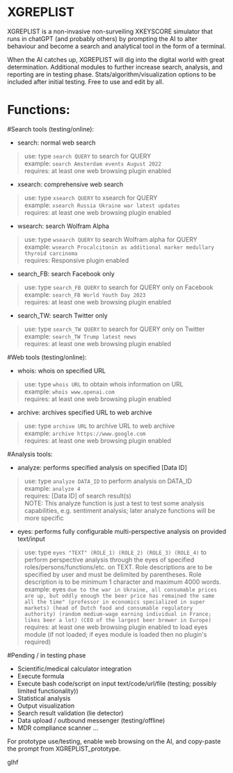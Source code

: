 # XGREPLIST
XGREPLIST is a non-invasive non-surveiling XKEYSCORE simulator that runs in chatGPT (and probably others) by prompting the AI to alter behaviour and become a search and analytical tool in the form of a terminal. 

When the AI catches up, XGREPLIST will dig into the digital world with great determination. Additional modules to further increase search, analysis, and reporting are in testing phase. Stats/algorithm/visualization options to be included after initial testing. Free to use and edit by all.
  
  
# Functions:

#Search tools (testing/online):  

- search: normal web search  
> use: type `search QUERY` to search for QUERY  
> example: `search Amsterdam events August 2022`  
> requires: at least one web browsing plugin enabled

- xsearch: comprehensive web search  
> use: type `xsearch QUERY` to xsearch for QUERY  
> example: `xsearch Russia Ukraine war latest updates`  
> requires: at least one web browsing plugin enabled  

- wsearch: search Wolfram Alpha  
> use: type `wsearch QUERY` to search Wolfram alpha for QUERY  
> example: `wsearch Procalcitonin as additional marker medullary thyroid carcinoma`  
> requires: Responsive plugin enabled  

- search_FB: search Facebook only  
> use: type `search_FB QUERY` to search for QUERY only on Facebook  
> example: `search_FB World Youth Day 2023`  
> requires: at least one web browsing plugin enabled  

- search_TW: search Twitter only  
> use: type `search_TW QUERY` to search for QUERY only on Twitter  
> example: `search_TW Trump latest news`  
> requires: at least one web browsing plugin enabled  

#Web tools (testing/online):  

- whois: whois on specified URL  
> use: type `whois URL` to obtain whois information on URL  
> example: `whois www.openai.com`  
> requires: at least one web browsing plugin enabled  

- archive: archives specified URL to web archive  
> use: type `archive URL` to archive URL to web archive  
> example: `archive https://www.google.com`  
> requires: at least one web browsing plugin enabled  

#Analysis tools:  

- analyze: performs specified analysis on specified [Data ID]  
> use: type `analyze DATA_ID` to perform analysis on DATA_ID  
> example: `analyze 4`    
> requires: [Data ID] of search result(s)  
> NOTE: This analyze function is just a test to test some analysis capabilities, e.g. sentiment analysis; later analyze functions will be more specific  

- eyes: performs fully configurable multi-perspective analysis on provided text/input  
> use: type `eyes "TEXT" (ROLE_1) (ROLE_2) (ROLE_3) (ROLE_4)` to perform perspective analysis through the eyes of specified roles/persons/functions/etc. on TEXT. Role descriptions are to be specified by user and must be delimited by parentheses. Role description is to be minimum 1 character and maximum 4000 words.  
> example: eyes `due to the war in Ukraine, all consumable prices are up, but oddly enough the beer price has remained the same all the time" (professor in economics specialized in super markets) (head of Dutch food and consumable regulatory authority) (random medium-wage earning individual in France; likes beer a lot) (CEO of the largest beer brewer in Europe)`  
requires: at least one web browsing plugin enabled to load eyes module (if not loaded; if eyes module is loaded then no plugin's required)

#Pending / in testing phase

- Scientific/medical calculator integration
- Execute formula
- Execute bash code/script on input text/code/url/file (testing; possibly limited functionality))
- Statistical analysis
- Output visualization 
- Search result validation (lie detector)
- Data upload / outbound messenger (testing/offline)
- MDR compliance scanner
...
  
  
For prototype use/testing, enable web browsing on the AI, and copy-paste the prompt from XGREPLIST_prototype.
  
  
glhf

